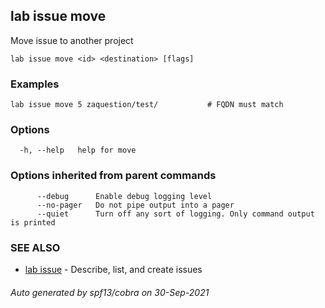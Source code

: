 ## lab issue move

Move issue to another project

```
lab issue move <id> <destination> [flags]
```

### Examples

```
lab issue move 5 zaquestion/test/           # FQDN must match
```

### Options

```
  -h, --help   help for move
```

### Options inherited from parent commands

```
      --debug      Enable debug logging level
      --no-pager   Do not pipe output into a pager
      --quiet      Turn off any sort of logging. Only command output is printed
```

### SEE ALSO

* [lab issue](lab_issue.md)	 - Describe, list, and create issues

###### Auto generated by spf13/cobra on 30-Sep-2021
